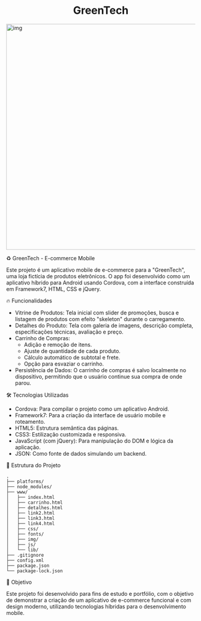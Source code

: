 <div align="center">

# **GreenTech**

</div>

<img width="1343" height="601" alt="img" src="https://github.com/user-attachments/assets/73be5466-3b5a-4fee-af1a-f8f59dc23f19" />

♻️ GreenTech - E-commerce Mobile

Este projeto é um aplicativo mobile de e-commerce para a "GreenTech", uma loja fictícia de produtos eletrônicos. O app foi desenvolvido como um aplicativo híbrido para Android usando Cordova, com a interface construída em Framework7, HTML, CSS e jQuery.

🔥 Funcionalidades
- Vitrine de Produtos: Tela inicial com slider de promoções, busca e listagem de produtos com efeito "skeleton" durante o carregamento.
- Detalhes do Produto: Tela com galeria de imagens, descrição completa, especificações técnicas, avaliação e preço.
- Carrinho de Compras:
  - Adição e remoção de itens.
  - Ajuste de quantidade de cada produto.
  - Cálculo automático de subtotal e frete.
  - Opção para esvaziar o carrinho.
- Persistência de Dados: O carrinho de compras é salvo localmente no dispositivo, permitindo que o usuário continue sua compra de onde parou.

🛠️ Tecnologias Utilizadas
- Cordova: Para compilar o projeto como um aplicativo Android.
- Framework7: Para a criação da interface de usuário mobile e roteamento.
- HTML5: Estrutura semântica das páginas.
- CSS3: Estilização customizada e responsiva.
- JavaScript (com jQuery): Para manipulação do DOM e lógica da aplicação.
- JSON: Como fonte de dados simulando um backend.

📁 Estrutura do Projeto

```
.
├── platforms/
├── node_modules/
├── www/
│   ├── index.html
│   ├── carrinho.html
│   ├── detalhes.html
│   ├── link2.html
│   ├── link3.html
│   ├── link4.html
│   ├── css/
│   ├── fonts/
│   ├── img/
│   ├── js/
│   └── lib/
├── .gitignore
├── config.xml
├── package.json
└── package-lock.json
```

🎯 Objetivo

Este projeto foi desenvolvido para fins de estudo e portfólio, com o objetivo de demonstrar a criação de um aplicativo de e-commerce funcional e com design moderno, utilizando tecnologias híbridas para o desenvolvimento mobile.
